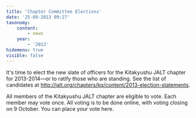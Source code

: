 ```yaml
---
title: 'Chapter Committee Elections'
date: '25-09-2013 09:27'
taxonomy:
    content:
        - news
    year:
        - '2013'
hidemenu: true
visible: false
---
```


It's time to elect the new slate of officers for the Kitakyushu JALT chapter for 2013-2014—or to ratify those who are standing. See the list of candidates at http://jalt.org/chapters/kq/content/2013-election-statements.

All members of the Kitakyushu JALT chapter are eligible to vote. Each member may vote once. All voting is to be done online, with voting closing on 9 October. You can place your vote here.
